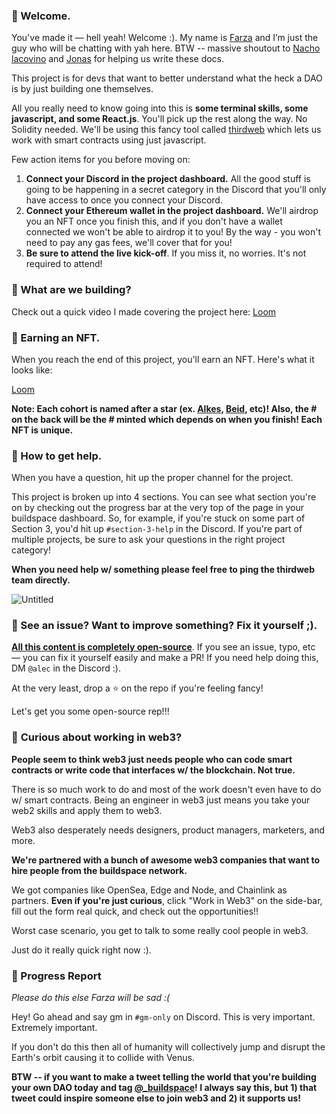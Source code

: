 ### **👋 Welcome.**

You've made it — hell yeah! Welcome :). My name is [Farza](https://twitter.com/FarzaTV) and I’m just the guy who will be chatting with yah here. BTW -- massive shoutout to [Nacho lacovino](https://twitter.com/nachoiacovino) and [Jonas](https://twitter.com/jnsdls) for helping us write these docs. 

This project is for devs that want to better understand what the heck a DAO is by just building one themselves. 

All you really need to know going into this is **some terminal skills, some javascript, and some React.js**. You'll pick up the rest along the way. No Solidity needed. We'll be using this fancy tool called [thirdweb](https://thirdweb.com/) which lets us work with smart contracts using just javascript. 

Few action items for you before moving on:

1. **Connect your Discord in the project dashboard.** All the good stuff is going to be happening in a secret category in the Discord that you'll only have access to once you connect your Discord.
2. **Connect your Ethereum wallet in the project dashboard.** We'll airdrop you an NFT once you finish this, and if you don't have a wallet connected we won't be able to airdrop it to you! By the way - you won't need to pay any gas fees, we'll cover that for you!
3. **Be sure to attend the live kick-off**. If you miss it, no worries. It's not required to attend!

### **🤔 What are we building?**
Check out a quick video I made covering the project here:
[Loom](https://www.loom.com/share/e9b6c6fe11fa41f3bf3bdf6ee0683335)

### **💎 Earning an NFT.**

When you reach the end of this project, you'll earn an NFT. Here's what it looks like:

[Loom](https://www.loom.com/share/b315bcdd07cf4e78b9b29806ef931ad2)

**Note: Each cohort is named after a star (ex. [Alkes](https://www.star-facts.com/alkes/), [Beid](https://www.universeguide.com/star/19587/beid), etc)! Also, the # on the back will be the # minted which depends on when you finish! Each NFT is unique.** 

### **🤚 How to get help.**

When you have a question, hit up the proper channel for the project.

This project is broken up into 4 sections. You can see what section you're on by checking out the progress bar at the very top of the page in your buildspace dashboard. So, for example, if you're stuck on some part of Section 3, you'd hit up `#section-3-help` in the Discord. If you're part of multiple projects, be sure to ask your questions in the right project category!

**When you need help w/ something please feel free to ping the thirdweb team directly.**

![Untitled](https://i.imgur.com/mmOargI.png)

### **🤘 See an issue? Want to improve something? Fix it yourself ;).**

**[All this content is completely open-source](https://github.com/buildspace/buildspace-projects)**. If you see an issue, typo, etc — you can fix it yourself easily and make a PR! If you need help doing this, DM `@alec` in the Discord :).

At the very least, drop a ⭐ on the repo if you're feeling fancy!

Let's get you some open-source rep!!!

### 👀 **Curious about working in web3?**

**People seem to think web3 just needs people who can code smart contracts or write code that interfaces w/ the blockchain. Not true.**

There is so much work to do and most of the work doesn't even have to do w/ smart contracts. Being an engineer in web3 just means you take your web2 skills and apply them to web3.

Web3 also desperately needs designers, product managers, marketers, and more.

**We're partnered with a bunch of awesome web3 companies that want to hire people from the buildspace network.**

We got companies like OpenSea, Edge and Node, and Chainlink as partners. **Even if you're just curious**, click "Work in Web3" on the side-bar, fill out the form real quick, and check out the opportunities!!

Worst case scenario, you get to talk to some really cool people in web3.

Just do it really quick right now :).

### 🚨 Progress Report

*Please do this else Farza will be sad :(*

Hey! Go ahead and say gm in `#gm-only` on Discord. This is very important. Extremely important.

If you don't do this then all of humanity will collectively jump and disrupt the Earth's orbit causing it to collide with Venus.

**BTW -- if you want to make a tweet telling the world that you're building your own DAO today and tag [@_buildspace](https://twitter.com/_buildspace)! I always say this, but 1) that tweet could inspire someone else to join web3 and 2) it supports us!**
